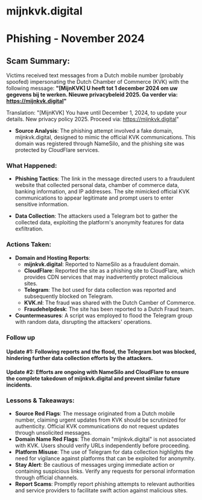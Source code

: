 # mijnkvk.digital
# Phishing - November 2024

## Scam Summary:
Victims received text messages from a Dutch mobile number (probably spoofed) impersonating the Dutch Chamber of Commerce (KVK) with the following message:
**"[MijnKVK] U heeft tot 1 december 2024 om uw gegevens bij te werken. Nieuwe privacybeleid 2025. Ga verder via: https://mijnkvk.digital"**

Translation: "[MijnKVK] You have until December 1, 2024, to update your details. New privacy policy 2025. Proceed via: https://mijnkvk.digital"

- **Source Analysis**: The phishing attempt involved a fake domain, mijnkvk.digital, designed to mimic the official KVK communications. This domain was registered through NameSilo, and the phishing site was protected by CloudFlare services.

### What Happened:
- **Phishing Tactics**: The link in the message directed users to a fraudulent website that collected personal data, chamber of commerce data, banking information, and IP addresses. The site mimicked official KVK communications to appear legitimate and prompt users to enter sensitive information.

- **Data Collection**: The attackers used a Telegram bot to gather the collected data, exploiting the platform's anonymity features for data exfiltration.

### Actions Taken:
- **Domain and Hosting Reports**:
  - **mijnkvk.digital**: Reported to NameSilo as a fraudulent domain.
  - **CloudFlare**: Reported the site as a phishing site to CloudFlare, which provides CDN services that may inadvertently protect malicious sites.
  - **Telegram**: The bot used for data collection was reported and subsequently blocked on Telegram.
  - **KVK.nl**: The fraud was shared with the Dutch Camber of Commerce.
  - **Fraudehelpdesk**: The site has been reported to a Dutch Fraud team.
- **Countermeasures**: A script was employed to flood the Telegram group with random data, disrupting the attackers' operations.

### Follow up
#### Update #1: Following reports and the flood, the Telegram bot was blocked, hindering further data collection efforts by the attackers.
#### Update #2: Efforts are ongoing with NameSilo and CloudFlare to ensure the complete takedown of mijnkvk.digital and prevent similar future incidents.

### Lessons & Takeaways:
- **Source Red Flags**: The message originated from a Dutch mobile number, claiming urgent updates from KVK should be scrutinized for authenticity. Official KVK communications do not request updates through unsolicited messages.
- **Domain Name Red Flags**: The domain "mijnkvk.digital" is not associated with KVK. Users should verify URLs independently before proceeding.
- **Platform Misuse**: The use of Telegram for data collection highlights the need for vigilance against platforms that can be exploited for anonymity.
- **Stay Alert**: Be cautious of messages urging immediate action or containing suspicious links. Verify any requests for personal information through official channels.
- **Report Scams**: Promptly report phishing attempts to relevant authorities and service providers to facilitate swift action against malicious sites.


